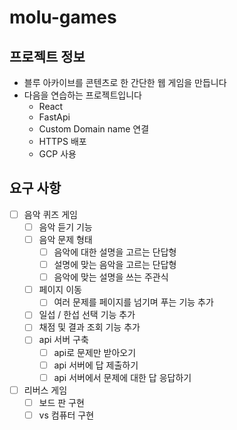 # molu-games

## 프로젝트 정보

- 블루 아카이브를 콘텐츠로 한 간단한 웹 게임을 만듭니다
- 다음을 연습하는 프로젝트입니다
  - React
  - FastApi
  - Custom Domain name 연결
  - HTTPS 배포
  - GCP 사용

## 요구 사항

- [ ] 음악 퀴즈 게임
  - [ ] 음악 듣기 기능
  - [ ] 음악 문제 형태
    - [ ] 음악에 대한 설명을 고르는 단답형
    - [ ] 설명에 맞는 음악을 고르는 단답형
    - [ ] 음악에 맞는 설명을 쓰는 주관식
  - [ ] 페이지 이동
    - [ ] 여러 문제를 페이지를 넘기며 푸는 기능 추가
  - [ ] 일섭 / 한섭 선택 기능 추가
  - [ ] 채점 및 결과 조회 기능 추가
  - [ ] api 서버 구축
    - [ ] api로 문제만 받아오기
    - [ ] api 서버에 답 제출하기
    - [ ] api 서버에서 문제에 대한 답 응답하기
- [ ] 리버스 게임
  - [ ] 보드 판 구현
  - [ ] vs 컴퓨터 구현
